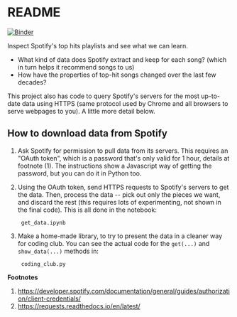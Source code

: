 README
======

[![Binder](https://mybinder.org/badge_logo.svg)](https://mybinder.org/v2/gh/DPHHSCodingClub/spotify/HEAD?labpath=analysis.ipynb)

Inspect Spotify's top hits playlists and see what we can learn.
* What kind of data does Spotify extract and keep for each song? (which in turn
  helps it recommend songs to us)
* How have the properties of top-hit songs changed over the last few decades?

This project also has code to query Spotify's servers for the most up-to-date
data using HTTPS (same protocol used by Chrome and all browsers to serve
webpages to you).  A little more detail below.

How to download data from Spotify
---------------------------------

1. Ask Spotify for permission to pull data from its servers.  This requires an
"OAuth token", which is a password that's only valid for 1 hour, details at
footnote (1).  The instructions show a Javascript way of getting the password,
but you can do it in Python too.

2. Using the OAuth token, send HTTPS requests to Spotify's servers to get the
data.  Then, process the data -- pick out only the pieces we want, and discard
the rest (this requires lots of experimenting, not shown in the final code).
This is all done in the notebook:

        get_data.ipynb

3. Make a home-made library, to try to present the data in a cleaner way for
coding club.  You can see the actual code for the `get(...)` and
`show_data(...)` methods in:

        coding_club.py

__Footnotes__
1. https://developer.spotify.com/documentation/general/guides/authorization/client-credentials/
2. https://requests.readthedocs.io/en/latest/
